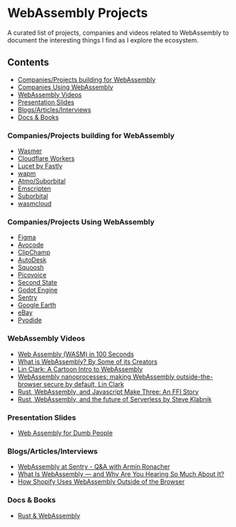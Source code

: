 # WebAssembly Projects
A curated list of projects, companies and videos related to WebAssembly to document the interesting things I find as I explore the ecosystem.

## Contents
* [Companies/Projects building for WebAssembly](#building-for-wasm)
* [Companies Using WebAssembly](#using-wasm)
* [WebAssembly Videos](#videos)
* [Presentation Slides](#slides)
* [Blogs/Articles/Interviews](#articles)
* [Docs & Books](#docs)

<a name="building-for-wasm"/>

### Companies/Projects building for WebAssembly
* [Wasmer](https://wasmer.io)
* [Cloudflare Workers](https://workers.cloudflare.com)
* [Lucet by Fastly](https://github.com/bytecodealliance/lucet)
* [wapm](https://wapm.io)
* [Atmo/Suborbital](https://github.com/suborbital/atmo)
* [Emscripten](https://github.com/emscripten-core/emscripten)
* [Suborbital](https://suborbital.dev)
* [wasmcloud](https://wasmcloud.com/)

<a name="using-wasm"/>

### Companies/Projects Using WebAssembly
* [Figma](https://figma.com)
* [Avocode](https://avocode.com)
* [ClipChamp](https://clipchamp.com)
* [AutoDesk](https://www.autodesk.com/products/autocad-web-app/overview)
* [Squoosh](https://squoosh.app)
* [Picovoice](https://picovoice.ai)
* [Second State](https://www.secondstate.io)
* [Godot Engine](https://godotengine.org)
* [Sentry](https://sentry.io)
* [Google Earth](https://google.com/earth)
* [eBay](https://tech.ebayinc.com/engineering/webassembly-at-ebay-a-real-world-use-case)
* [Pyodide](https://pyodide.org/en/stable/)

<a name="videos"/>

### WebAssembly Videos
* [Web Assembly (WASM) in 100 Seconds](https://www.youtube.com/watch?v=cbB3QEwWMlA)
* [What is WebAssembly? By Some of its Creators](https://www.youtube.com/watch?v=fvkIQfRZ-Y0)
* [Lin Clark: A Cartoon Intro to WebAssembly](https://www.youtube.com/watch?v=HktWin_LPf4)
* [WebAssembly nanoprocesses: making WebAssembly outside-the-browser secure by default, Lin Clark](https://www.youtube.com/watch?v=TF-tXDRAEmg)
* [Rust, WebAssembly, and Javascript Make Three: An FFI Story](https://www.youtube.com/watch?v=nvLw_XKlZaU)
* [Rust, WebAssembly, and the future of Serverless by Steve Klabnik](https://www.youtube.com/watch?v=CMB6AlE1QuI)

<a name="slides"/>

### Presentation Slides
* [Web Assembly for Dumb People](https://wasm-talk.johnny.sh/#0)

<a name="articles"/>

### Blogs/Articles/Interviews
* [WebAssembly at Sentry - Q&A with Armin Ronacher](https://www.infoq.com/articles/web-assembly-sentry-armin-ronacher/)
* [What Is WebAssembly — and Why Are You Hearing So Much About It?](https://thenewstack.io/what-is-webassembly/)
* [How Shopify Uses WebAssembly Outside of the Browser](https://shopify.engineering/shopify-webassembly)

<a name="docs"/>

### Docs & Books
* [Rust & WebAssembly](https://rustwasm.github.io/docs/book/)

